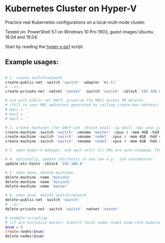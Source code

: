 # Kubernetes Cluster on Hyper-V

Practice real Kubernetes configurations on a local multi-node cluster.

Tested on: PowerShell 5.1 on Windows 10 Pro 1903, guest images Ubuntu 18.04 and 19.04.

Start by reading the [hyper-v.ps1](hyper-v.ps1) script.

## Example usages:

```powershell

# 1. create switch/network
create-public-net -switch 'switch' -adapter 'Wi-Fi'
# --or--
create-private-net -natnet 'natnet' -switch 'switch' -cblock '192.168.0'

# use with public net DHCP, preserve the MACs across VM deletes
# (fill in your MAC addresses generated by calling create-mac-address)
# mac1 = ''
# mac2 = ''
# mac3 = ''

# 2. create machines (for DHCP use -cblock $null -ip $null -mac your_saved_mac_address)
create-machine -switch 'switch' -vmname 'master' -cpus 4 -mem 4GB -hdd 40GB -vhdxtmpl $vhdxtmpl -cblock '192.168.0' -ip '10' #-mac mac1
create-machine -switch 'switch' -vmname 'node1' -cpus 4 -mem 4GB -hdd 40GB -vhdxtmpl $vhdxtmpl -cblock '192.168.0' -ip '11' #-mac mac2
create-machine -switch 'switch' -vmname 'node2' -cpus 4 -mem 4GB -hdd 40GB -vhdxtmpl $vhdxtmpl -cblock '192.168.0' -ip '12' #-mac mac3

# 3. open Hyper-V manager, and wait until all VMs are auto-stopped, then start them again (select "Continue"), and you can SSH into them

# 4. optionally, update /etc/hosts so you can e.g. `ssh user@master`
update-etc-hosts -cblock '192.168.0'

# 5. when done, delete machines
delete-machine -name 'minion2'
delete-machine -name 'minion1'
delete-machine -name 'master'

# 6. when done, delete switch/network
delete-public-net -switch 'switch'
# --or--
delete-private-net -switch 'switch' -natnet 'natnet'

# example scripting:
# (if w/o exclusive master: kubectl taint nodes node1 node-role.kubernetes.io/master-)
$num = 6
create-nodes($num)
delete-nodes($num)

```
